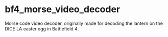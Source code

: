 # bf4_morse_video_decoder
Morse code video decoder, originally made for decoding the lantern on the DICE LA easter egg in Battlefield 4.
